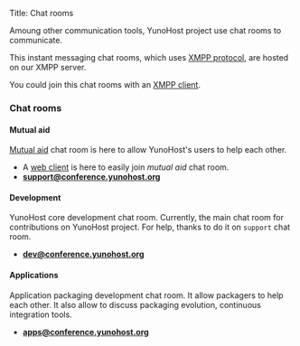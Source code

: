 Title: Chat rooms

Amoung other communication tools, YunoHost project use chat rooms to communicate.

This instant messaging chat rooms, which uses [XMPP protocol](XMPP_en), are hosted on our XMPP server.

You could join this chat rooms with an [XMPP client](https://en.wikipedia.org/wiki/Comparison_of_instant_messaging_clients#XMPP-related_features).

### Chat rooms
#### Mutual aid
[Mutual aid](support_en) chat room is here to allow YunoHost's users to help each other.

- A [web client](https://chat.yunohost.org) is here to easily join _mutual aid_ chat room.
- **[support@conference.yunohost.org](xmpp:support@conference.yunohost.org?join)**

#### Development
YunoHost core development chat room. Currently, the main chat room for contributions on YunoHost project.
For help, thanks to do it on `support` chat room.
- **[dev@conference.yunohost.org](xmpp:dev@conference.yunohost.org?join)**

#### Applications
Application packaging development chat room. It allow packagers to help each other.
It also allow to discuss packaging evolution, continuous integration tools.
- **[apps@conference.yunohost.org](xmpp:apps@conference.yunohost.org?join)**
